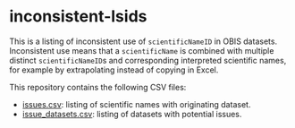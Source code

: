 # inconsistent-lsids

This is a listing of inconsistent use of `scientificNameID` in OBIS datasets. Inconsistent use means that a `scientificName` is combined with multiple distinct `scientificNameID`s and corresponding interpreted scientific names, for example by extrapolating instead of copying in Excel.

This repository contains the following CSV files:

- [issues.csv](issues.csv?plain=1): listing of scientific names with originating dataset.
- [issue_datasets.csv](issue_datasets.csv?plain=1): listing of datasets with potential issues.
